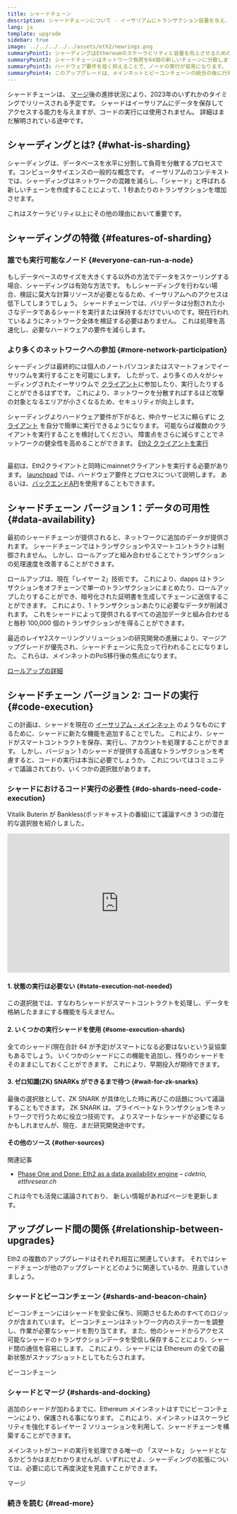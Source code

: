 ```yaml
---
title: シャードチェーン
description: シャードチェーンについて - イーサリアムにトランザクション容量を与え、実行を容易にするネットワークのパーティション。
lang: ja
template: upgrade
sidebar: true
image: ../../../../../assets/eth2/newrings.png
summaryPoint1: シャーディングはEthereumのスケーラビリティと容量を向上させるための、マルチフェーズのアップグレードです。
summaryPoint2: シャードチェーンはネットワーク負荷を64個の新しいチェーンに分散します。
summaryPoint3: ハードウェア要件を低く抑えることで、ノードの実行が容易になります。
summaryPoint4: このアップグレードは、メインネットとビーコンチェーンの統合の後に行われる予定です。
---
```


<UpgradeStatus date="~2023">
    シャードチェーンは、 <a href="/upgrades/merge/">マージ</a>後の進捗状況により、2023年のいずれかのタイミングでリリースされる予定です。 シャードはイーサリアムにデータを保存してアクセスする能力を与えますが、コードの実行には使用されません。 詳細はまだ解明されている途中です。
</UpgradeStatus>

## シャーディングとは? {#what-is-sharding}

シャーディングは、データベースを水平に分割して負荷を分散するプロセスです。コンピュータサイエンスの一般的な概念です。 イーサリアムのコンテキストでは、シャーディングはネットワークの混雑を減らし、「シャード」と呼ばれる新しいチェーンを作成することによって、1 秒あたりのトランザクションを増加させます。

これはスケーラビリティ以上にその他の理由において重要です。

## シャーディングの特徴 {#features-of-sharding}

### 誰でも実行可能なノード {#everyone-can-run-a-node}

もしデータベースのサイズを大きくする以外の方法でデータをスケーリングする場合、シャーディングは有効な方法です。 もしシャーディングを行わない場合、検証に莫大な計算リソースが必要となるため、イーサリアムへのアクセスは低下してしまうでしょう。 シャードチェーンでは、バリデータは分割された小さなデータであるシャードを実行または保持するだけでいいのです。現在行われているようにネットワーク全体を検証する必要はありません。 これは処理を高速化し、必要なハードウェアの要件を減らします。

### より多くのネットワークへの参加 {#more-network-participation}

シャーディングは最終的には個人のノートパソコンまたはスマートフォンでイーサリウムを実行することを可能にします。 したがって、より多くの人々がシャーディングされたイーサリウムで [クライアント](/developers/docs/nodes-and-clients/)に参加したり、実行したりすることができるはずです。 これにより、ネットワークを分散すればするほど攻撃の対象となるエリアが小さくなるため、セキュリティが向上します。

シャーディングよりハードウェア要件が下がると、仲介サービスに頼らずに [クライアント](/developers/docs/nodes-and-clients/) を自分で簡単に実行できるようになります。 可能ならば複数のクライアントを実行することを検討してください。 障害点をさらに減らすことでネットワークの健全性を高めることができます。 [Eth2 クライアントを実行](/eth2/get-involved/)

<br />

<InfoBanner isWarning={true}>
  最初は、Eth2クライアントと同時にmainnetクライアントを実行する必要があります。 <a href="https://launchpad.ethereum.org" target="_blank">launchpad</a> では、ハードウェア要件とプロセスについて説明します。 あるいは、<a href="/developers/docs/apis/backend/#available-libraries">バックエンドAPI</a>を使用することもできます。
</InfoBanner>

## シャードチェーン バージョン 1：データの可用性 {#data-availability}

最初のシャードチェーンが提供されると、ネットワークに追加のデータが提供されます。 シャードチェーンではトランザクションやスマートコントラクトは制御されません。 しかし、ロールアップと組み合わせることでトランザクションの処理速度を改善することができます。

ロールアップは、現在「レイヤー 2」技術です。 これにより、dapps はトランザクションをオフチェーンで単一のトランザクションにまとめたり、ロールアップしたりすることができ、暗号化された証明書を生成してチェーンに送信することができます。 これにより、1 トランザクションあたりに必要なデータが削減されます。 これをシャードによって提供されるすべての追加データと組み合わせると毎秒 100,000 個のトランザクションがを得ることができます。

<InfoBanner isWarning={false}>
  最近のレイヤ2スケーリングソリューションの研究開発の進展により、マージアップグレードが優先され、シャードチェーンに先立って行われることになりました。 これらは、メインネットのPoS移行後の焦点になります。

[ロールアップの詳細](/developers/docs/scaling/layer-2-rollups/)
</InfoBanner>

## シャードチェーン バージョン 2: コードの実行 {#code-execution}

この計画は、シャードを現在の [イーサリアム・メインネット](/glossary/#mainnet) のようなものにするために、シャードに新たな機能を追加することでした。 これにより、シャードがスマートコントラクトを保存、実行し、アカウントを処理することができます。 しかし、バージョン 1 のシャードが提供する高速なトランザクションを考慮すると、コードの実行は本当に必要でしょうか。 これについてはコミュニティで議論されており、いくつかの選択肢があります。

### シャードにおけるコード実行の必要性 {#do-shards-need-code-execution}

Vitalik Buterin が Bankless(ポッドキャストの番組)にて議論すべき 3 つの潜在的な選択肢を紹介しました。

<iframe width="100%" height="315" src="https://www.youtube.com/embed/-R0j5AMUSzA?start=5841" frameborder="0" allow="accelerometer; autoplay; clipboard-write; encrypted-media; gyroscope; picture-in-picture" allowfullscreen mark="crwd-mark"></iframe>

#### 1. 状態の実行は必要ない {#state-execution-not-needed}

この選択肢では、すなわちシャードがスマートコントラクトを処理し、データを格納したままにする機能を与えません。

#### 2. いくつかの実行シャードを使用 {#some-execution-shards}

全てのシャード(現在合計 64 が予定)がスマートになる必要はないという妥協案もあるでしょう。 いくつかのシャードにこの機能を追加し、残りのシャードをそのままにしておくことができます。 これにより、早期投入が期待できます。

#### 3. ゼロ知識(ZK) SNARKs ができるまで待つ {#wait-for-zk-snarks}

最後の選択肢として、ZK SNARK が具体化した時に再びこの話題について議論することもできます。 ZK SNARK は、プライベートなトランザクションをネットワークで行うために役立つ技術です。 よりスマートなシャードが必要になるかもしれませんが、現在、まだ研究開発途中です。

#### その他のソース {#other-sources}

関連記事

- [Phase One and Done: Eth2 as a data availability engine](https://ethresear.ch/t/phase-one-and-done-eth2-as-a-data-availability-engine/5269/8) – _cdetrio, etthresear.ch_

これは今でも活発に議論されており、 新しい情報があればページを更新します。

## アップグレード間の関係 {#relationship-between-upgrades}

Eth2 の複数のアップグレードはそれぞれ相互に関連しています。 それではシャードチェーンが他のアップグレードとどのように関連しているか、見直していきましょう。

### シャードとビーコンチェーン {#shards-and-beacon-chain}

ビーコンチェーンにはシャードを安全に保ち、同期させるためのすべてのロジックが含まれています。 ビーコンチェーンはネットワーク内のステーカーを調整し、作業が必要なシャードを割り当てます。 また、他のシャードからアクセス可能なシャードのトランザクションデータを受信し保存することにより、シャード間の通信を容易にします。 これにより、シャードには Ethereum の全ての最新状態がスナップショットとしてもたらされます。

<ButtonLink to="/upgrades/beacon-chain/">ビーコンチェーン</ButtonLink>

### シャードとマージ {#shards-and-docking}

追加のシャードが加わるまでに、Ethereum メインネットはすでにビーコンチェーンにより、保護される事になります。 これにより、メインネットはスケーラビリティを強化するレイヤー 2 ソリューションを利用して、シャードチェーンを構築することができます。

メインネットがコードの実行を処理できる唯一の 「スマートな」 シャードとなるかどうかはまだわかりませんが、いずれにせよ、シャーディングの拡張については、必要に応じて再度決定を見直すことができます。

<ButtonLink to="/upgrades/merge/">マージ</ButtonLink>

<Divider />

### 続きを読む {#read-more}

<Eth2ShardChainsList />
